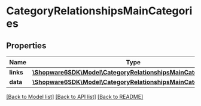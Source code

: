 # CategoryRelationshipsMainCategories

## Properties
Name | Type | Description | Notes
------------ | ------------- | ------------- | -------------
**links** | [**\Shopware6SDK\Model\CategoryRelationshipsMainCategoriesLinks**](CategoryRelationshipsMainCategoriesLinks.md) |  | [optional] 
**data** | [**\Shopware6SDK\Model\CategoryRelationshipsMainCategoriesData[]**](CategoryRelationshipsMainCategoriesData.md) |  | [optional] 

[[Back to Model list]](../../README.md#documentation-for-models) [[Back to API list]](../../README.md#documentation-for-api-endpoints) [[Back to README]](../../README.md)

